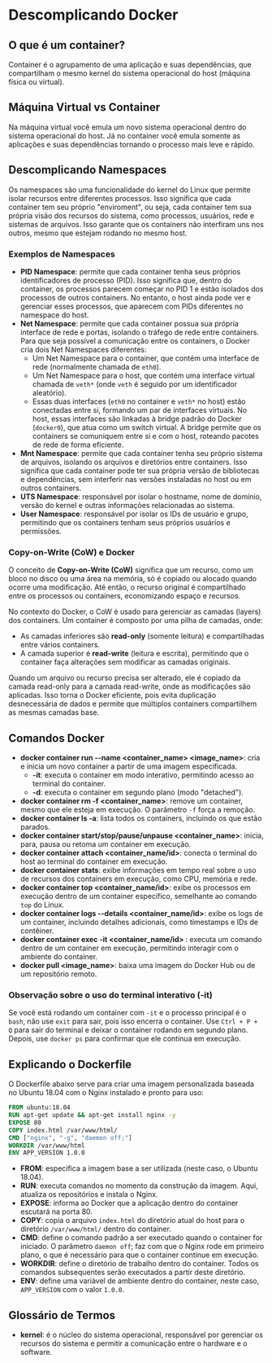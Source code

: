 # Descomplicando Docker

## O que é um container?
Container é o agrupamento de uma aplicação e suas dependências, que compartilham o mesmo kernel do sistema operacional do host (máquina física ou virtual).

## Máquina Virtual vs Container
Na máquina virtual você emula um novo sistema operacional dentro do sistema operacional do host. Já no container você emula somente as aplicações e suas dependências tornando o processo mais leve e rápido.

## Descomplicando Namespaces
Os namespaces são uma funcionalidade do kernel do Linux que permite isolar recursos entre diferentes processos. Isso significa que cada container tem seu próprio "enviroment", ou seja, cada container tem sua própria visão dos recursos do sistema, como processos, usuários, rede e sistemas de arquivos. Isso garante que os containers não interfiram uns nos outros, mesmo que estejam rodando no mesmo host.

### Exemplos de Namespaces
- **PID Namespace**: permite que cada container tenha seus próprios identificadores de processo (PID). Isso significa que, dentro do container, os processos parecem começar no PID 1 e estão isolados dos processos de outros containers. No entanto, o host ainda pode ver e gerenciar esses processos, que aparecem com PIDs diferentes no namespace do host.
- **Net Namespace**: permite que cada container possua sua própria interface de rede e portas, isolando o tráfego de rede entre containers. Para que seja possível a comunicação entre os containers, o Docker cria dois Net Namespaces diferentes:
  - Um Net Namespace para o container, que contém uma interface de rede (normalmente chamada de `eth0`).
  - Um Net Namespace para o host, que contém uma interface virtual chamada de `veth*` (onde `veth` é seguido por um identificador aleatório).
  - Essas duas interfaces (`eth0` no container e `veth*` no host) estão conectadas entre si, formando um par de interfaces virtuais. No host, essas interfaces são linkadas à bridge padrão do Docker (`docker0`), que atua como um switch virtual. A bridge permite que os containers se comuniquem entre si e com o host, roteando pacotes de rede de forma eficiente.
- **Mnt Namespace**: permite que cada container tenha seu próprio sistema de arquivos, isolando os arquivos e diretórios entre containers. Isso significa que cada container pode ter sua própria versão de bibliotecas e dependências, sem interferir nas versões instaladas no host ou em outros containers.
- **UTS Namespace**: responsável por isolar o hostname, nome de domínio, versão do kernel e outras informações relacionadas ao sistema.
- **User Namespace**: responsável por isolar os IDs de usuário e grupo, permitindo que os containers tenham seus próprios usuários e permissões.

### Copy-on-Write (CoW) e Docker

O conceito de **Copy-on-Write (CoW)** significa que um recurso, como um bloco no disco ou uma área na memória, só é copiado ou alocado quando ocorre uma modificação. Até então, o recurso original é compartilhado entre os processos ou containers, economizando espaço e recursos.

No contexto do Docker, o CoW é usado para gerenciar as camadas (layers) dos containers. Um container é composto por uma pilha de camadas, onde:

- As camadas inferiores são **read-only** (somente leitura) e compartilhadas entre vários containers.
- A camada superior é **read-write** (leitura e escrita), permitindo que o container faça alterações sem modificar as camadas originais.

Quando um arquivo ou recurso precisa ser alterado, ele é copiado da camada read-only para a camada read-write, onde as modificações são aplicadas. Isso torna o Docker eficiente, pois evita duplicação desnecessária de dados e permite que múltiplos containers compartilhem as mesmas camadas base.

## Comandos Docker
- **docker container run --name <container_name> <image_name>**: cria e inicia um novo container a partir de uma imagem especificada.
  - **-it**: executa o container em modo interativo, permitindo acesso ao terminal do container.
  - **-d**: executa o container em segundo plano (modo "detached").
- **docker container rm -f <container_name>**: remove um container, mesmo que ele esteja em execução. O parâmetro `-f` força a remoção.
- **docker container ls -a**: lista todos os containers, incluindo os que estão parados.
- **docker container start/stop/pause/unpause <container_name>**: inicia, para, pausa ou retoma um container em execução.
- **docker container attach <container_name/id>**: conecta o terminal do host ao terminal do container em execução.
- **docker container stats**: exibe informações em tempo real sobre o uso de recursos dos containers em execução, como CPU, memória e rede.
- **docker container top <container_name/id>**: exibe os processos em execução dentro de um container específico, semelhante ao comando `top` do Linux.
- **docker container logs --details <container_name/id>**: exibe os logs de um container, incluindo detalhes adicionais, como timestamps e IDs de contêiner.
- **docker container exec -it <container_name/id> <command>**: executa um comando dentro de um container em execução, permitindo interagir com o ambiente do container.
- **docker pull <image_name>**: baixa uma imagem do Docker Hub ou de um repositório remoto.

### Observação sobre o uso do terminal interativo (-it)
Se você está rodando um container com `-it` e o processo principal é o `bash`, não use `exit` para sair, pois isso encerra o container. Use `Ctrl + P + Q` para sair do terminal e deixar o container rodando em segundo plano. Depois, use `docker ps` para confirmar que ele continua em execução.

## Explicando o Dockerfile
O Dockerfile abaixo serve para criar uma imagem personalizada baseada no Ubuntu 18.04 com o Nginx instalado e pronto para uso:

```dockerfile
FROM ubuntu:18.04
RUN apt-get update && apt-get install nginx -y
EXPOSE 80
COPY index.html /var/www/html/
CMD ["nginx", "-g", "daemon off;"]
WORKDIR /var/www/html
ENV APP_VERSION 1.0.0
```
- **FROM**: especifica a imagem base a ser utilizada (neste caso, o Ubuntu 18.04).
- **RUN**: executa comandos no momento da construção da imagem. Aqui, atualiza os repositórios e instala o Nginx.
- **EXPOSE**: informa ao Docker que a aplicação dentro do container escutará na porta 80.
- **COPY**: copia o arquivo `index.html` do diretório atual do host para o diretório `/var/www/html/` dentro do container.
- **CMD**: define o comando padrão a ser executado quando o container for iniciado. O parâmetro `daemon off`; faz com que o Nginx rode em primeiro plano, o que é necessário para que o container continue em execução.
- **WORKDIR**: define o diretório de trabalho dentro do container. Todos os comandos subsequentes serão executados a partir deste diretório.
- **ENV**: define uma variável de ambiente dentro do container, neste caso, `APP_VERSION` com o valor `1.0.0`.

## Glossário de Termos
- **kernel**: é o núcleo do sistema operacional, responsável por gerenciar os recursos do sistema e permitir a comunicação entre o hardware e o software.